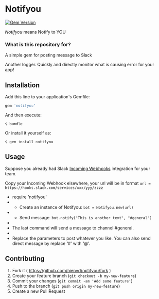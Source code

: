 # Notifyou

[![Gem Version](https://badge.fury.io/rb/notifyou.svg)](https://badge.fury.io/rb/notifyou)

*Notifyou* means Notify to YOU

### What is this repository for? ###
 
A simple gem for posting message to Slack

Another logger. Quickly and directly monitor what is causing error for your app!

## Installation

Add this line to your application's Gemfile:

```ruby
gem 'notifyou'
```

And then execute:

    $ bundle

Or install it yourself as:

    $ gem install notifyou

## Usage

Suppose you already had Slack [Incoming Webhooks](https://api.slack.com/incoming-webhooks) integration for your team.

Copy your Incoming Webhook elsewhere, your url will be in format `url = https://hooks.slack.com/services/xxx/yyy/zzzz`

* require 'notifyou'
* * Create an instance of Notifyou: `bot = Notifyou.new(url)`
* * Send message: `bot.notify("This is another text", "#general")`
*
* The last command will send a message to channel #general.
*
* Replace the parameters to post whatever you like. You can also send direct message by replace '#' with '@'.

## Contributing

1. Fork it ( https://github.com/hienvd/notifyou/fork )
2. Create your feature branch (`git checkout -b my-new-feature`)
3. Commit your changes (`git commit -am 'Add some feature'`)
4. Push to the branch (`git push origin my-new-feature`)
5. Create a new Pull Request
